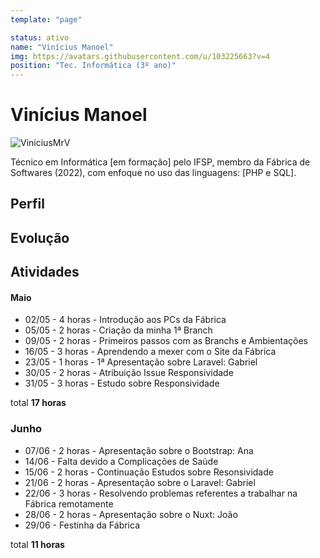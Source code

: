 ```yaml
---
template: "page"

status: ativo
name: "Vinícius Manoel"
img: https://avatars.githubusercontent.com/u/103225663?v=4
position: "Tec. Informática (3º ano)"
---
```


# Vinícius Manoel 

![ViniciusMrV](https://avatars.githubusercontent.com/u/103225663?v=4)

Técnico em Informática [em formação] pelo IFSP, membro da Fábrica de Softwares (2022), com enfoque no uso das linguagens: [PHP e SQL].

## Perfil

## Evolução

## Atividades

#### Maio

- 02/05 - 4 horas - Introdução aos PCs da Fábrica 
- 05/05 - 2 horas - Criação da minha 1ª Branch 
- 09/05 - 2 horas - Primeiros passos com as Branchs e Ambientações
- 16/05 - 3 horas - Aprendendo a mexer com o Site da Fábrica
- 23/05 - 1 horas - 1ª Apresentação sobre Laravel: Gabriel
- 30/05 - 2 horas - Atribuição Issue Responsividade 
- 31/05 - 3 horas - Estudo sobre Responsividade





total **17 horas**


### Junho

 - 07/06 - 2 horas - Apresentação sobre o Bootstrap: Ana
 - 14/06 - Falta devido a Complicações de Saúde
 - 15/06 - 2 horas - Continuação Estudos sobre Resonsividade
 - 21/06 - 2 horas - Apresentação sobre o Laravel: Gabriel
 - 22/06 - 3 horas - Resolvendo problemas referentes a trabalhar na Fábrica remotamente
 - 28/06 - 2 horas - Apresentação sobre o Nuxt: João
 - 29/06 - Festinha da Fábrica





 total **11 horas**